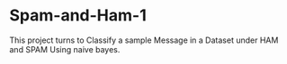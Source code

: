 # Spam-and-Ham-1
This project turns to Classify a sample Message in a Dataset under HAM and SPAM Using naive bayes.
